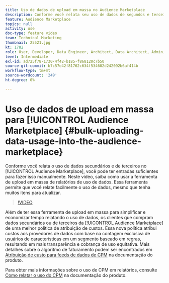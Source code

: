 ```yaml
---
title: Uso de dados de upload em massa no Audience Marketplace
description: Conforme você relata seu uso de dados de segundos e terceiros no Audience Marketplace, talvez tenha entradas suficientes para fazer com que você não queira fazer isso manualmente. Neste vídeo, você aprenderá a usar a ferramenta de upload em massa de relatórios de uso de dados, para relatar facilmente o uso de dados, mesmo que haja muitos itens para atualizar.
feature: Audience Marketplace
topics: null
activity: use
doc-type: feature video
team: Technical Marketing
thumbnail: 25521.jpg
kt: 1782
role: User, Developer, Data Engineer, Architect, Data Architect, Admin, Leader
level: Intermediate
exl-id: ad725f78-1730-4f42-b185-f868120c7b50
source-git-commit: b7c57e42f81762c634f534602d242092b6af414b
workflow-type: tm+mt
source-wordcount: '249'
ht-degree: 0%

---
```


# Uso de dados de upload em massa para [!UICONTROL Audience Marketplace] {#bulk-uploading-data-usage-into-the-audience-marketplace}

Conforme você relata o uso de dados secundários e de terceiros no [!UICONTROL Audience Marketplace], você pode ter entradas suficientes para fazer isso manualmente. Neste vídeo, saiba como usar a ferramenta de upload em massa de relatórios de uso de dados. Essa ferramenta permite que você relate facilmente o uso de dados, mesmo que tenha muitos itens para atualizar.

>[!VIDEO](https://video.tv.adobe.com/v/25521/?quality=12)

Além de ter essa ferramenta de upload em massa para simplificar e economizar tempo relatando o uso de dados, os clientes que compram dados secundários ou de terceiros da [!UICONTROL Audience Marketplace] de uma melhor política de atribuição de custos. Essa nova política atribui custos aos provedores de dados com base na contagem exclusiva de usuários de características em um segmento baseado em regras, resultando em mais transparência e cobrança de uso equitativa.
Mais detalhes sobre o algoritmo de faturamento podem ser encontrados em [Atribuição de custo para feeds de dados de CPM](https://experiencecloud.adobe.com/resources/help/en_US/aam/marketplace_cpm_billing.html) na documentação do produto.

Para obter mais informações sobre o uso de CPM em relatórios, consulte [Como relatar o uso do CPM](https://experiencecloud.adobe.com/resources/help/en_US/aam/t_marketplace_report_cpm_usage.html) na documentação do produto.
